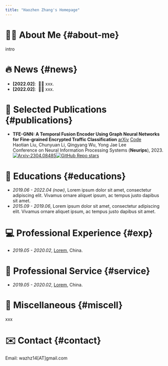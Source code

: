 ```yaml
---
title: "Haozhen Zhang's Homepage"
---
```


# 👨‍💻 About Me {#about-me}

intro



# 🔥 News {#news}

- **[2022.02]**: &nbsp;🎉🎉 xxx. 
- **[2022.02]**: &nbsp;🎉🎉 xxx.



# 📝 Selected Publications {#publications}

- **TFE-GNN: A Temporal Fusion Encoder Using Graph Neural Networks for Fine-grained Encrypted Traffic Classification** [arXiv](https://arxiv.org/abs/2304.08485) [Code](https://arxiv.org/abs/2304.08485) <br>
  Haotian Liu, Chunyuan Li, Qingyang Wu, Yong Jae Lee <br>
  Conference on Neural Information Processing Systems (**Neurips**), 2023. <br>
  <a href="https://arxiv.org/abs/2304.08485" class="no-trailing-icon"><img src="https://img.shields.io/badge/arXiv-2304.08485-b31b1b.svg?style=flat-square" alt="Arxiv-2304.08485"/></a><a href="https://github.com/haotian-liu/LLaVA" class="no-trailing-icon"><img alt="GitHub Repo stars" src="https://img.shields.io/github/stars/haotian-liu/LLaVA?style=flat-square&logo=github&label=GitHub%20Stars&labelColor=black"></a>


# 📖 Educations {#educations}
- *2019.06 - 2022.04 (now)*, Lorem ipsum dolor sit amet, consectetur adipiscing elit. Vivamus ornare aliquet ipsum, ac tempus justo dapibus sit amet. 
- *2015.09 - 2019.06*, Lorem ipsum dolor sit amet, consectetur adipiscing elit. Vivamus ornare aliquet ipsum, ac tempus justo dapibus sit amet. 


# 💻 Professional Experience {#exp}
- *2019.05 - 2020.02*, [Lorem](https://github.com/), China.



# 🤝 Professional Service {#service}
- *2019.05 - 2020.02*, [Lorem](https://github.com/), China.


# 🎯 Miscellaneous {#miscell}

xxx


# ✉️ Contact {#contact}


Email: wazhz14[AT]gmail.com